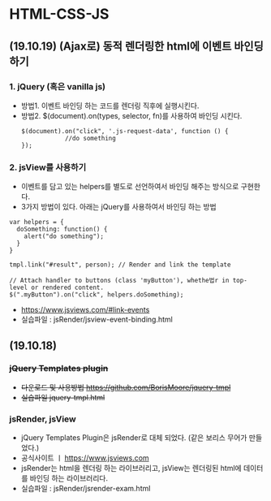 # HTML-CSS-JS

## (19.10.19) (Ajax로) 동적 렌더링한 html에 이벤트 바인딩하기
### 1. jQuery (혹은 vanilla js)
- 방법1. 이벤트 바인딩 하는 코드를 렌더링 직후에 실행시킨다.
- 방법2. $(document).on(types, selector, fn)를 사용하여 바인딩 시킨다.
    ```
    $(document).on("click", '.js-request-data', function () {
                //do something
    });
    ```

### 2. jsView를 사용하기
- 이벤트를 담고 있는 helpers를 별도로 선언하여서 바인딩 해주는 방식으로 구현한다.
- 3가지 방법이 있다. 아래는 jQuery를 사용하여서 바인딩 하는 방법
```
var helpers = {
  doSomething: function() {
    alert("do something");
  }
}

tmpl.link("#result", person); // Render and link the template

// Attach handler to buttons (class 'myButton'), whethe법r in top-level or rendered content.
$(".myButton").on("click", helpers.doSomething);
```
- https://www.jsviews.com/#link-events
- 실습파일 :  jsRender/jsview-event-binding.html

## (19.10.18) 
### ~~jQuery Templates plugin~~ 
- ~~다운로드 및 사용방법 https://github.com/BorisMoore/jquery-tmpl~~
- ~~실습파일 jquery-tmpl.html~~

### jsRender, jsView
- jQuery Templates Plugin은 jsRender로 대체 되었다. (같은 보리스 무어가 만들었다.)
- 공식사이트 ㅣ https://www.jsviews.com
- jsRender는 html을 렌더링 하는 라이브러리고, jsView는 렌더링된 html에 데이터를 바인딩 하는 라이브러리다.
- 실습파일 : jsRender/jsrender-exam.html